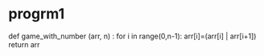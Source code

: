 # progrm1
def game_with_number (arr, n) : for i in range(0,n-1): arr[i]=(arr[i] | arr[i+1]) return arr
